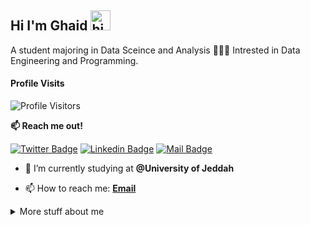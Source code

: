 ## Hi I'm Ghaid <img src="https://user-images.githubusercontent.com/1303154/88677602-1635ba80-d120-11ea-84d8-d263ba5fc3c0.gif" width="32px" height ="32px" alt="hi">

A student majoring in Data Sceince and Analysis 👩🏻‍💻 Intrested in Data Engineering and Programming.

#### Profile Visits 
![Profile Visitors](https://visitor-badge.glitch.me/badge?page_id=UnknownBonita.UnknownBonita)

**:mailbox: Reach me out!**

[![Twitter Badge](https://img.shields.io/twitter/follow/ghaidesbonita?logo=twitter&style=for-the-badgehttps://twitter.com/ghaidesbonita)](https://twitter.com/ghaidesbonita) [![Linkedin Badge](https://img.shields.io/badge/-Linkedin-0e76a8?style=flat&labelColor=0e76a8&logo=linkedin&logoColor=white)](https://www.linkedin.com/in/ghaid-althobaity/)  [![Mail Badge](https://img.shields.io/badge/-Email-c0392b?style=flat&labelColor=c0392b&logo=gmail&logoColor=white)](mailto:gealthobaity@gmail.com)


- 🔭 I’m currently studying at **@University of Jeddah**


- 📫 How to reach me: **[Email](mailto:gealthobaity@gmail.com)**


<details>
<summary>
  More stuff about me
</summary>

<br >
#### Github Stats

![UnknownBonita's github stats](https://github-readme-stats.vercel.app/api?username=UnknownBonita&count_private=true&theme=tokyonight&hide=contribs,prs)

</details>
